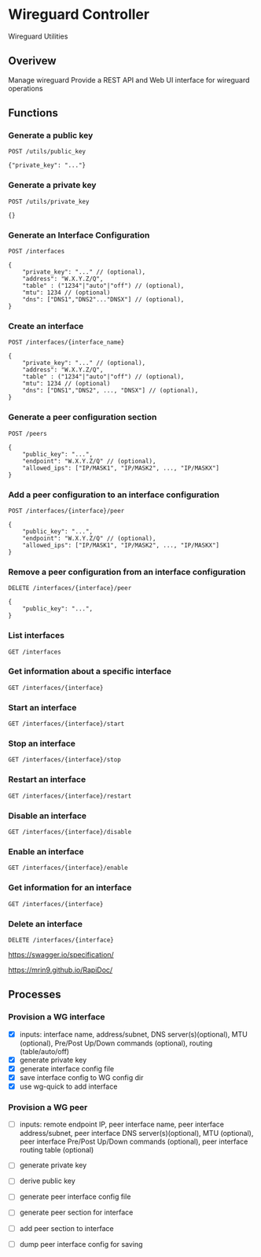 # Wireguard Controller

Wireguard Utilities

## Overivew

Manage wireguard
Provide a REST API and Web UI interface for wireguard operations

## Functions

### Generate a public key

`POST /utils/public_key`

```jsonc
{"private_key": "..."}
```

### Generate a private key

`POST /utils/private_key`

```jsonc
{}
```

### Generate an Interface Configuration

`POST /interfaces`

```jsonc
{
    "private_key": "..." // (optional),
    "address": "W.X.Y.Z/Q",
    "table" : ("1234"|"auto"|"off") // (optional),
    "mtu": 1234 // (optional)
    "dns": ["DNS1","DNS2"..."DNSX"] // (optional),
}
```

### Create an interface

`POST /interfaces/{interface_name}`

```jsonc
{
    "private_key": "..." // (optional),
    "address": "W.X.Y.Z/Q",
    "table" : ("1234"|"auto"|"off") // (optional),
    "mtu": 1234 // (optional)
    "dns": ["DNS1","DNS2", ..., "DNSX"] // (optional),
}
```

### Generate a peer configuration section

`POST /peers`

```jsonc
{
    "public_key": "...",
    "endpoint": "W.X.Y.Z/Q" // (optional),
    "allowed_ips": ["IP/MASK1", "IP/MASK2", ..., "IP/MASKX"]
}
```

### Add a peer configuration to an interface configuration

`POST /interfaces/{interface}/peer`

```jsonc
{
    "public_key": "...",
    "endpoint": "W.X.Y.Z/Q" // (optional),
    "allowed_ips": ["IP/MASK1", "IP/MASK2", ..., "IP/MASKX"]
}
```

### Remove a peer configuration from an interface configuration

`DELETE /interfaces/{interface}/peer`

```jsonc
{
    "public_key": "...",
}
```

### List interfaces

`GET /interfaces`

### Get information about a specific interface

`GET /interfaces/{interface}`

### Start an interface

`GET /interfaces/{interface}/start`

### Stop an interface

`GET /interfaces/{interface}/stop`

### Restart an interface

`GET /interfaces/{interface}/restart`

### Disable an interface

`GET /interfaces/{interface}/disable`

### Enable an interface

`GET /interfaces/{interface}/enable`

### Get information for an interface

`GET /interfaces/{interface}`

### Delete an interface

`DELETE /interfaces/{interface}`


https://swagger.io/specification/

https://mrin9.github.io/RapiDoc/


## Processes

### Provision a WG interface

- [x] inputs: interface name, address/subnet, DNS server(s)(optional), MTU (optional), Pre/Post Up/Down commands (optional), routing (table/auto/off)
- [x] generate private key
- [x] generate interface config file
- [x] save interface config to WG config dir
- [x] use wg-quick to add interface

### Provision a WG peer

- [ ] inputs: remote endpoint IP, peer interface name, peer interface address/subnet, peer interface DNS server(s)(optional), MTU (optional), peer interface Pre/Post Up/Down commands (optional), peer interface routing table (optional)
- [ ] generate private key
- [ ] derive public key
- [ ] generate peer interface config file
- [ ] generate peer section for interface
- [ ] add peer section to interface
- [ ] dump peer interface config for saving

